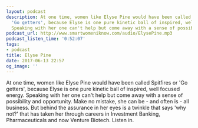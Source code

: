 ```yaml
---
layout: podcast
description: At one time, women like Elyse Pine would have been called Spitfires or
  'Go getters', because Elyse is one pure kinetic ball of inspired, well focused energy.
  Speaking with her one can't help but come away with a sense of possibility and opportunity.
podcast_url: http://www.smartwomeniknow.com/audio/ElysePine.mp3
podcast_listen_time: '0:52:07'
tags:
- podcast
title: Elyse Pine
date: 2017-06-13 22:57
og_image: ''
---
```



At one time, women like Elyse Pine would have been called Spitfires or 'Go getters', because Elyse is one pure kinetic ball of inspired, well focused energy. Speaking with her one can't help but come away with a sense of possibility and opportunity. Make no mistake, she can be - and often is - all business. But behind the assurance in her eyes is a twinkle that says 'why not?' that has taken her through careers in Investment Banking, Pharmaceuticals and now Venture Biotech. Listen in.